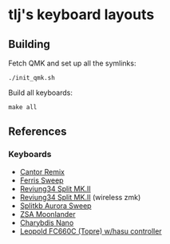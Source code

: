 # tlj's keyboard layouts

## Building

Fetch QMK and set up all the symlinks:

```shell
./init_qmk.sh
```

Build all keyboards:
```shell
make all
```

## References

### Keyboards

- [Cantor Remix](https://github.com/nilokr/cantor-remix)
- [Ferris Sweep](https://github.com/davidphilipbarr/Sweep)
- [Reviung34 Split MK.II](https://github.com/gtips/reviung/tree/master/reviung34split_Mk-II)
- [Reviung34 Split MK.II](https://github.com/gtips/reviung/tree/master/reviung34split_Mk-II) (wireless zmk)
- [Splitkb Aurora Sweep](https://splitkb.com/products/aurora-sweep)
- [ZSA Moonlander](https://www.zsa.io/moonlander/)
- [Charybdis Nano](https://bastardkb.com/product/charybdis-nano-kit/)
- [Leopold FC660C (Topre) w/hasu controller](https://https://deskthority.net/wiki/Leopold_FC660C)

